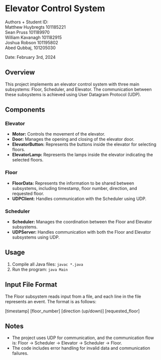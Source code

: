 # Elevator Control System

Authors + Student ID:<br /> 
Matthew Huybregts 101185221<br />
Sean Pruss 101189970 <br />
William Kavanagh 101182915 <br />
Joshua Robson 101195802<br />
Abed Qubbaj, 101205030<br />

Date: February 3rd, 2024

## Overview

This project implements an elevator control system with three main subsystems: Floor, Scheduler, and Elevator. The communication between these subsystems is achieved using User Datagram Protocol (UDP).

## Components

### Elevator

- **Motor:** Controls the movement of the elevator.
- **Door:** Manages the opening and closing of the elevator door.
- **ElevatorButton:** Represents the buttons inside the elevator for selecting floors.
- **ElevatorLamp:** Represents the lamps inside the elevator indicating the selected floors.

### Floor

- **FloorData:** Represents the information to be shared between subsystems, including timestamp, floor number, direction, and requested floor.
- **UDPClient:** Handles communication with the Scheduler using UDP.

### Scheduler

- **Scheduler:** Manages the coordination between the Floor and Elevator subsystems.
- **UDPServer:** Handles communication with both the Floor and Elevator subsystems using UDP.

## Usage

1. Compile all Java files: `javac *.java`
2. Run the program: `java Main`

## Input File Format

The Floor subsystem reads input from a file, and each line in the file represents an event. The format is as follows:

[timestamp] [floor_number] [direction (up/down)] [requested_floor]


## Notes

- The project uses UDP for communication, and the communication flow is: Floor -> Scheduler -> Elevator -> Scheduler -> Floor.
- The code includes error handling for invalid data and communication failures.

